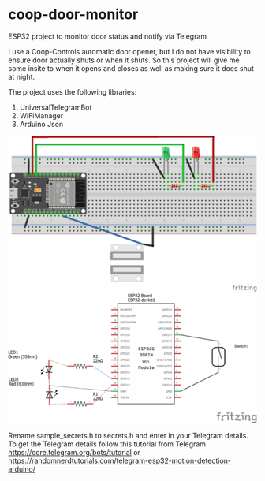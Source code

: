 # coop-door-monitor
ESP32 project to monitor door status and notify via Telegram

I use a Coop-Controls automatic door opener, but I do not have visibility to ensure door actually shuts or when it shuts. So this project will give me some insite to when it opens and closes as well as making sure it does shut at night.

The project uses the following libraries:

1. UniversalTelegramBot
2. WiFiManager
3. Arduino Json

![alt text](src/Coop-door-monitor_bb.png "Wiring")
![alt text](src/Coop-door-monitor_schem.png "Schmatic")

Rename sample_secrets.h to secrets.h and enter in your Telegram details. To get the Telegram details follow this tutorial from Telegram.
https://core.telegram.org/bots/tutorial
or
https://randomnerdtutorials.com/telegram-esp32-motion-detection-arduino/

